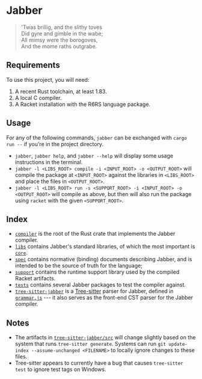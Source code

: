 # Jabber

> 'Twas brillig, and the slithy toves  
> Did gyre and gimble in the wabe;  
> All mimsy were the borogoves,  
> And the mome raths outgrabe.

## Requirements

To use this project, you will need:
1. A recent Rust toolchain, at least 1.83.
2. A local C compiler.
3. A Racket installation with the R6RS language package.

## Usage
For any of the following commands, `jabber` can be exchanged with `cargo run --` if you're in the project directory.

- `jabber`, `jabber help`, and `jabber --help` will display some usage instructions in the terminal.
- `jabber -l <LIBS_ROOT> compile -i <INPUT_ROOT> -o <OUTPUT_ROOT>` will compile the package at `<INPUT_ROOT>` against the libraries in `<LIBS_ROOT>` and place the files in `<OUTPUT_ROOT>`.
- `jabber -l <LIBS_ROOT> run -s <SUPPORT_ROOT> -i <INPUT_ROOT> -o <OUTPUT_ROOT>` will compile as above, but then will also run the package using `racket` with the given `<SUPPORT_ROOT>`.

## Index
- [`compiler`](compiler/) is the root of the Rust crate that implements the Jabber compiler.
- [`libs`](libs/) contains Jabber's standard libraries, of which the most important is [`core`](libs/core/).
- [`spec`](spec/) contains normative (binding) documents describing Jabber, and is intended to be the source of truth for the language;
- [`support`](support/) contains the runtime support library used by the compiled Racket artifacts.
- [`tests`](tests/) contains several Jabber packages to test the compiler against.
- [`tree-sitter-jabber`](tree-sitter-jabber/) is a [Tree-sitter](https://tree-sitter.github.io/tree-sitter/) parser for Jabber, defined in [`grammar.js`](tree-sitter-jabber/grammar.js) --- it also serves as the front-end CST parser for the Jabber compiler.

## Notes
 - The artifacts in [`tree-sitter-jabber/src`](tree-sitter-jabber/src) will change slightly based on the system that runs `tree-sitter generate`. Systems can run `git update-index --assume-unchanged <FILENAME>` to locally ignore changes to these files.
 - Tree-sitter appears to currently have a bug that causes `tree-sitter test` to ignore test tags on Windows.
